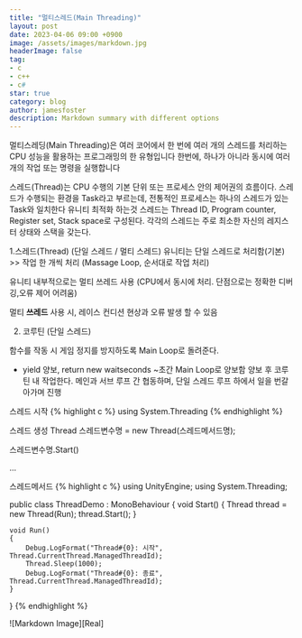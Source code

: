 ```yaml
---
title: "멀티스레드(Main Threading)"
layout: post
date: 2023-04-06 09:00 +0900
image: /assets/images/markdown.jpg
headerImage: false
tag:
- c
- c++
- c#
star: true
category: blog
author: jamesfoster
description: Markdown summary with different options
---
```


멀티스레딩(Main Threading)은 여러 코어에서 한 번에 여러 개의 스레드를 처리하는 CPU 성능을 활용하는 프로그래밍의 한 유형입니다  한번에, 하나가 아니라 동시에 여러 개의 작업 또는 명령을 실행합니다

스레드(Thread)는 CPU 수행의 기본 단위 또는 프로세스 안의 제어권의 흐름이다. 스레드가 수행되는 환경을 Task라고 부르는데, 전통적인 프로세스는 하나의 스레드가 있는 Task와 일치한다
유니티 최적화 하는것
스레드는 Thread ID, Program counter, Register set, Stack space로 구성된다. 각각의 스레드는 주로 최소한 자신의 레지스터 상태와 스택을 갖는다.

1.스레드(Thread) (단일 스레드 / 멀티 스레드)
유니티는 단일 스레드로 처리함(기본)  >> 작업 한 개씩 처리 (Massage Loop, 순서대로 작업 처리)

유니티 내부적으로는 멀티 쓰레드 사용 (CPU에서 동시에 처리. 단점으로는 정확한 디버깅,오류 제어 어려움)

멀티 **쓰레드** 사용 시, 레이스 컨디션 현상과 오류 발생 할 수 있음

2. 코루틴 (단일 스레드)

함수를 작동 시 게임 정지를 방지하도록 Main Loop로 돌려준다.

- yield 양보, return new waitseconds ~초간 Main Loop로 양보함
양보 후 코루틴 내 작업한다.
메인과 서브 루프 간 협동하며, 단일 스레드 루프 하에서 일을 번갈아가며 진행

스레드 시작
{% highlight c %}
using System.Threading
{% endhighlight %}

스레드 생성
Thread 스레드변수명 = new Thread(스레드메서드명);

스레드변수명.Start()

...

스레드메서드
{% highlight c %}
using UnityEngine;
using System.Threading;

public class ThreadDemo : MonoBehaviour
{
    void Start()
    {
        Thread thread = new Thread(Run);
        thread.Start();
    }

    void Run()
    {
        Debug.LogFormat("Thread#{0}: 시작", Thread.CurrentThread.ManagedThreadId);        
        Thread.Sleep(1000);
        Debug.LogFormat("Thread#{0}: 종료", Thread.CurrentThread.ManagedThreadId);
    }
}
{% endhighlight %}

![Markdown Image][Real]




[Real time]: /assets/images/실제시간시계.png